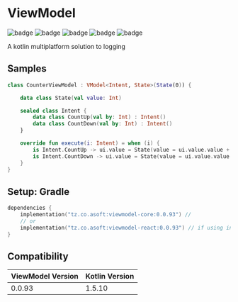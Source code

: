# ViewModel

![badge][badge-maven] ![badge][badge-mpp] ![badge][badge-android] ![badge][badge-js] ![badge][badge-jvm]

A kotlin multiplatform solution to logging

## Samples

```kotlin
class CounterViewModel : VModel<Intent, State>(State(0)) {

    data class State(val value: Int)

    sealed class Intent {
        data class CountUp(val by: Int) : Intent()
        data class CountDown(val by: Int) : Intent()
    }

    override fun execute(i: Intent) = when (i) {
        is Intent.CountUp -> ui.value = State(value = ui.value.value + i.by)
        is Intent.CountDown -> ui.value = State(value = ui.value.value - i.by)
    }
}
```

## Setup: Gradle

```kotlin
dependencies {
    implementation("tz.co.asoft:viewmodel-core:0.0.93") //
    // or
    implementation("tz.co.asoft:viewmodel-react:0.0.93") // if using intended to be used in kotlin/react 
}
```

## Compatibility
|ViewModel Version|Kotlin Version|
|-----------------|--------------|
|0.0.93           | 1.5.10       |

[badge-maven]: https://img.shields.io/maven-central/v/tz.co.asoft/viewmodel-core/0.0.93?style=flat

[badge-mpp]: https://img.shields.io/badge/kotlin-multiplatform-blue?style=flat

[badge-android]: http://img.shields.io/badge/platform-android-brightgreen.svg?style=flat

[badge-js]: http://img.shields.io/badge/platform-js-yellow.svg?style=flat

[badge-jvm]: http://img.shields.io/badge/platform-jvm-orange.svg?style=flat
